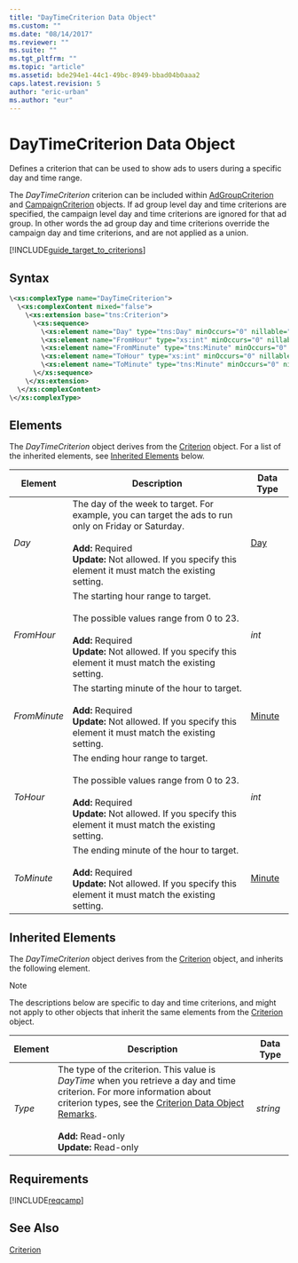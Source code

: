 ```yaml
---
title: "DayTimeCriterion Data Object"
ms.custom: ""
ms.date: "08/14/2017"
ms.reviewer: ""
ms.suite: ""
ms.tgt_pltfrm: ""
ms.topic: "article"
ms.assetid: bde294e1-44c1-49bc-8949-bbad04b0aaa2
caps.latest.revision: 5
author: "eric-urban"
ms.author: "eur"
---
```

# DayTimeCriterion Data Object
Defines a criterion that can be used to show ads to users during a specific day and time range.

The *DayTimeCriterion* criterion can be included within [AdGroupCriterion](../campaign-api/adgroupcriterion-data-object.md) and [CampaignCriterion](../campaign-api/campaigncriterion-data-object.md) objects. If ad group level day and time criterions are specified, the campaign level day and time criterions are ignored for that ad group. In other words the ad group day and time criterions override the campaign day and time criterions, and are not applied as a union.   

[!INCLUDE[guide_target_to_criterions](../campaign-api/includes/guide-target-to-criterions.md)]

## Syntax

```xml
\<xs:complexType name="DayTimeCriterion">
  \<xs:complexContent mixed="false">
    \<xs:extension base="tns:Criterion">
      \<xs:sequence>
        \<xs:element name="Day" type="tns:Day" minOccurs="0" nillable="true"/>
        \<xs:element name="FromHour" type="xs:int" minOccurs="0" nillable="true"/>
        \<xs:element name="FromMinute" type="tns:Minute" minOccurs="0" nillable="true"/>
        \<xs:element name="ToHour" type="xs:int" minOccurs="0" nillable="true"/>
        \<xs:element name="ToMinute" type="tns:Minute" minOccurs="0" nillable="true"/>
      \</xs:sequence>
    \</xs:extension>
  \</xs:complexContent>
\</xs:complexType>
```

## <a name="Elements"></a>Elements
The *DayTimeCriterion* object derives from the [Criterion](../campaign-api/criterion-data-object.md) object. For a list of the inherited elements, see [Inherited Elements](#InheritedElements) below.

|Element|Description|Data Type|
|-----------|---------------|-------------|
|*Day*|The day of the week to target. For example, you can target the ads to run only on Friday or Saturday.<br/><br/>**Add:** Required<br/>**Update:** Not allowed. If you specify this element it must match the existing setting. |[Day](../campaign-api/day-value-set.md)|
|*FromHour*|The starting hour range to target.<br/><br/>The possible values range from 0 to 23.<br/><br/>**Add:** Required<br/>**Update:** Not allowed. If you specify this element it must match the existing setting. |*int*|
|*FromMinute*|The starting minute of the hour to target.<br/><br/>**Add:** Required<br/>**Update:** Not allowed. If you specify this element it must match the existing setting. |[Minute](../campaign-api/minute-value-set.md)|
|*ToHour*|The ending hour range to target.<br/><br/>The possible values range from 0 to 23.<br/><br/>**Add:** Required<br/>**Update:** Not allowed. If you specify this element it must match the existing setting. |*int*|
|*ToMinute*|The ending minute of the hour to target.<br/><br/>**Add:** Required<br/>**Update:** Not allowed. If you specify this element it must match the existing setting. |[Minute](../campaign-api/minute-value-set.md)|


## <a name="InheritedElements"></a>Inherited Elements
The *DayTimeCriterion* object derives from the [Criterion](../campaign-api/criterion-data-object.md) object, and inherits the following element. 

> [!NOTE]
> The descriptions below are specific to day and time criterions, and might not apply to other objects that inherit the same elements from the [Criterion](../campaign-api/criterion-data-object.md) object.

|Element|Description|Data Type|
|-----------|---------------|-------------|
|*Type*|The type of the criterion. This value is *DayTime* when you retrieve a day and time criterion. For more information about criterion types, see the [Criterion Data Object Remarks](../campaign-api/criterion-data-object.md#remarks).<br/><br/>**Add:** Read-only<br/>**Update:** Read-only|*string*|

## Requirements
[!INCLUDE[reqcamp](../campaign-api/includes/reqcamp.md)]
## See Also
[Criterion](../campaign-api/criterion-data-object.md)  
